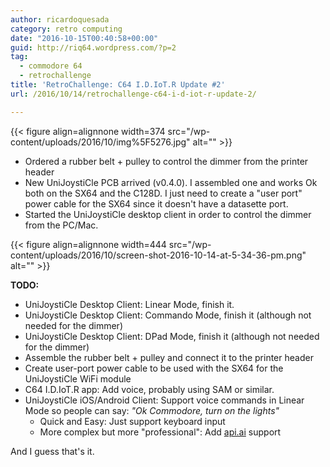 ```yaml
---
author: ricardoquesada
category: retro computing
date: "2016-10-15T00:40:58+00:00"
guid: http://riq64.wordpress.com/?p=2
tag:
  - commodore 64
  - retrochallenge
title: 'RetroChallenge: C64 I.D.IoT.R Update #2'
url: /2016/10/14/retrochallenge-c64-i-d-iot-r-update-2/

---
```

{{< figure align=alignnone width=374 src="/wp-content/uploads/2016/10/img%5F5276.jpg" alt="" >}}

- Ordered a rubber belt + pulley to control the dimmer from the printer header
- New UniJoystiCle PCB arrived (v0.4.0). I assembled one and works Ok both on the SX64 and the C128D. I just need to create a "user port" power cable for the SX64 since it doesn't have a datasette port.
- Started the UniJoystiCle desktop client in order to control the dimmer from the PC/Mac.

{{< figure align=alignnone width=444 src="/wp-content/uploads/2016/10/screen-shot-2016-10-14-at-5-34-36-pm.png" alt="" >}}

**TODO:**

- UniJoystiCle Desktop Client: Linear Mode, finish it.
- UniJoystiCle Desktop Client: Commando Mode, finish it (although not needed for the dimmer)
- UniJoystiCle Desktop Client: DPad Mode, finish it (although not needed for the dimmer)
- Assemble the rubber belt + pulley and connect it to the printer header
- Create user-port power cable to be used with the SX64 for the UniJoystiCle WiFi module
- C64 I.D.IoT.R app: Add voice, probably using SAM or similar.
- UniJoystiCle iOS/Android Client: Support voice commands in Linear Mode so people can say: _"Ok Commodore, turn on the lights"_
  - Quick and Easy: Just support keyboard input
  - More complex but more "professional": Add [api.ai](https://api.ai/) support

And I guess that's it.

